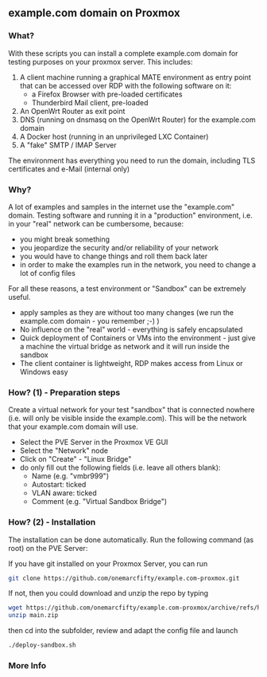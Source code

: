 ## example.com domain on Proxmox

### What?

With these scripts you can install a complete example.com domain for testing purposes on your proxmox server. This includes:

1. A client machine running a graphical MATE environment as entry point that can be accessed over RDP with the following software on it:
    - a Firefox Browser with pre-loaded certificates
    - Thunderbird Mail client, pre-loaded
2. An OpenWrt Router as exit point
3. DNS (running on dnsmasq on the OpenWrt Router) for the example.com domain
4. A Docker host (running in an unprivileged LXC Container)
5. A "fake" SMTP / IMAP Server

The environment has everything you need to run the domain, including TLS certificates and e-Mail (internal only)

### Why?

A lot of examples and samples in the internet use the "example.com" domain. Testing software and running it in a "production" environment, i.e. in your "real" network can be cumbersome, because:

- you might break something
- you jeopardize the security and/or reliability of your network
- you would have to change things and roll them back later
- in order to make the examples run in the network, you need to change a lot of config files

For all these reasons, a test environment or "Sandbox" can be extremely useful.

- apply samples as they are without too many changes (we run the example.com domain - you remember ;-) )
- No influence on the "real" world - everything is safely encapsulated
- Quick deployment of Containers or VMs into the environment - just give a machine the virtual bridge as network and it will run inside the sandbox
- The client container is lightweight, RDP makes access from Linux or Windows easy

### How? (1) - Preparation steps

Create a virtual network for your test "sandbox" that is connected nowhere (i.e. will only be visible inside the example.com). This will be the network that your example.com domain will use.

- Select the PVE Server in the Proxmox VE GUI
- Select the "Network" node
- Click on "Create" - "Linux Bridge"
- do only fill out the following fields (i.e. leave all others blank):
    - Name (e.g. "vmbr999")
    - Autostart: ticked
    - VLAN aware: ticked
    - Comment (e.g. "Virtual Sandbox Bridge")

### How? (2) - Installation

The installation can be done automatically. 
Run the following command (as root) on the PVE Server:

If you have git installed on your Proxmox Server, you can run 

```bash
git clone https://github.com/onemarcfifty/example.com-proxmox.git
```

If not, then you could download and unzip the repo by typing 

```bash
wget https://github.com/onemarcfifty/example.com-proxmox/archive/refs/heads/main.zip
unzip main.zip
```

then cd into the subfolder, review and adapt the config file and launch
```bash
./deploy-sandbox.sh
```

### More Info


